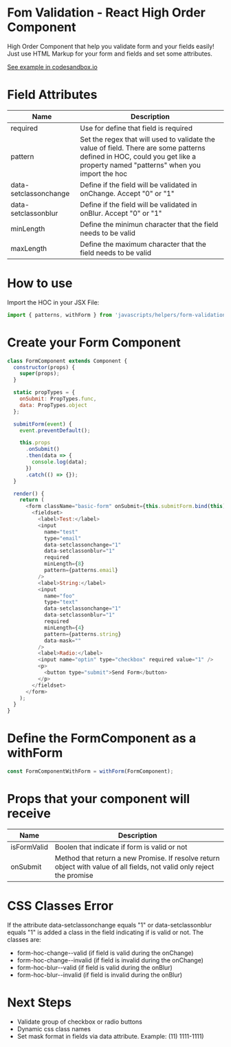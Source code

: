# Fom Validation - React High Order Component

High Order Component that help you validate form and your fields easily!
Just use HTML Markup for your form and fields and set some attributes.

[See example in codesandbox.io](https://codesandbox.io/s/wwn1k867kl)

# Field Attributes

| Name    | Description                                                                             |
| --------- | ------------------------------------------------------------------------------------------ |
| required  | Use for define that field is required |
| pattern  | Set the regex that will used to validate the value of field. There are some patterns defined in HOC, could you get like a property named "patterns" when you import the hoc |
| data-setclassonchange | Define if the field will be validated in onChange. Accept "0" or "1" |
| data-setclassonblur | Define if the field will be validated in onBlur. Accept "0" or "1" |
| minLength | Define the minimun character that the field needs to be valid |
| maxLength | Define the maximum character that the field needs to be valid |

# How to use
Import the HOC in your JSX File:

```javascript
import { patterns, withForm } from 'javascripts/helpers/form-validation-hoc';
```

# Create your Form Component

```javascript
class FormComponent extends Component {
  constructor(props) {
    super(props);
  }

  static propTypes = {
    onSubmit: PropTypes.func,
    data: PropTypes.object
  };

  submitForm(event) {
    event.preventDefault();

    this.props
      .onSubmit()
      .then(data => {
        console.log(data);
      })
      .catch(() => {});
  }

  render() {
    return (
      <form className="basic-form" onSubmit={this.submitForm.bind(this)}>
        <fieldset>
          <label>Test:</label>
          <input
            name="test"
            type="email"
            data-setclassonchange="1"
            data-setclassonblur="1"
            required
            minLength={8}
            pattern={patterns.email}
          />
          <label>String:</label>
          <input
            name="foo"
            type="text"
            data-setclassonchange="1"
            data-setclassonblur="1"
            required
            minLength={4}
            pattern={patterns.string}
            data-mask=""
          />
          <label>Radio:</label>
          <input name="optin" type="checkbox" required value="1" />
          <p>
            <button type="submit">Send Form</button>
          </p>
        </fieldset>
      </form>
    );
  }
}
```

# Define the FormComponent as a withForm

```javascript
const FormComponentWithForm = withForm(FormComponent);
```

# Props that your component will receive

| Name    | Description                                                                             |
| --------- | ------------------------------------------------------------------------------------------ |
| isFormValid  | Boolen that indicate if form is valid or not |
| onSubmit  | Method that return a new Promise. If resolve return object with value of all fields, not valid only reject the promise |

# CSS Classes Error
If the attribute data-setclassonchange equals "1" or data-setclassonblur equals "1" is added a class in the field indicating if is valid or not.
The classes are:
* form-hoc-change--valid (if field is valid during the onChange)
* form-hoc-change--invalid (if field is invalid during the onChange)
* form-hoc-blur--valid (if field is valid during the onBlur)
* form-hoc-blur--invalid (if field is invalid during the onBlur)

# Next Steps
* Validate group of checkbox or radio buttons
* Dynamic css class names
* Set mask format in fields via data attribute. Example: (11) 1111-1111)
